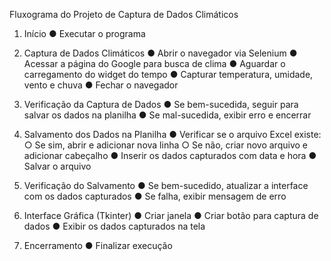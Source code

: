 Fluxograma do Projeto de Captura de 
Dados Climáticos 

1. Início 
● Executar o programa 

2. Captura de Dados Climáticos 
● Abrir o navegador via Selenium 
● Acessar a página do Google para busca de clima 
● Aguardar o carregamento do widget do tempo 
● Capturar temperatura, umidade, vento e chuva 
● Fechar o navegador 

3. Verificação da Captura de Dados 
● Se bem-sucedida, seguir para salvar os dados na planilha 
● Se mal-sucedida, exibir erro e encerrar 

4. Salvamento dos Dados na Planilha 
● Verificar se o arquivo Excel existe: 
○ Se sim, abrir e adicionar nova linha 
○ Se não, criar novo arquivo e adicionar cabeçalho 
● Inserir os dados capturados com data e hora 
● Salvar o arquivo 

5. Verificação do Salvamento 
● Se bem-sucedido, atualizar a interface com os dados capturados 
● Se falha, exibir mensagem de erro 

6. Interface Gráfica (Tkinter) 
● Criar janela 
● Criar botão para captura de dados 
● Exibir os dados capturados na tela 

7. Encerramento 
● Finalizar execução 
